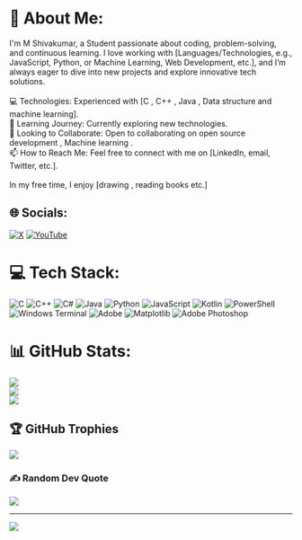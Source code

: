 # 💫 About Me:
I'm M Shivakumar, a Student passionate about coding, problem-solving, and continuous learning. I love working with [Languages/Technologies, e.g., JavaScript, Python, or Machine Learning, Web Development, etc.], and I’m always eager to dive into new projects and explore innovative tech solutions.<br><br>💻 Technologies: Experienced with [C , C++ , Java , Data structure and machine learning].<br>🌱 Learning Journey: Currently exploring new technologies.<br>👯 Looking to Collaborate: Open to collaborating on open source development , Machine learning .<br>📫 How to Reach Me: Feel free to connect with me on [LinkedIn, email, Twitter, etc.].<br><br>In my free time, I enjoy [drawing , reading books etc.]


## 🌐 Socials:
[![X](https://img.shields.io/badge/X-black.svg?logo=X&logoColor=white)](https://x.com/shivkumar228) [![YouTube](https://img.shields.io/badge/YouTube-%23FF0000.svg?logo=YouTube&logoColor=white)](https://www.youtube.com/@Tusker-Shiva) 

# 💻 Tech Stack:
![C](https://img.shields.io/badge/c-%2300599C.svg?style=plastic&logo=c&logoColor=white) ![C++](https://img.shields.io/badge/c++-%2300599C.svg?style=plastic&logo=c%2B%2B&logoColor=white) ![C#](https://img.shields.io/badge/c%23-%23239120.svg?style=plastic&logo=csharp&logoColor=white) ![Java](https://img.shields.io/badge/java-%23ED8B00.svg?style=plastic&logo=openjdk&logoColor=white) ![Python](https://img.shields.io/badge/python-3670A0?style=plastic&logo=python&logoColor=ffdd54) ![JavaScript](https://img.shields.io/badge/javascript-%23323330.svg?style=plastic&logo=javascript&logoColor=%23F7DF1E) ![Kotlin](https://img.shields.io/badge/kotlin-%237F52FF.svg?style=plastic&logo=kotlin&logoColor=white) ![PowerShell](https://img.shields.io/badge/PowerShell-%235391FE.svg?style=plastic&logo=powershell&logoColor=white) ![Windows Terminal](https://img.shields.io/badge/Windows%20Terminal-%234D4D4D.svg?style=plastic&logo=windows-terminal&logoColor=white) ![Adobe](https://img.shields.io/badge/adobe-%23FF0000.svg?style=plastic&logo=adobe&logoColor=white) ![Matplotlib](https://img.shields.io/badge/Matplotlib-%23ffffff.svg?style=plastic&logo=Matplotlib&logoColor=black) ![Adobe Photoshop](https://img.shields.io/badge/adobe%20photoshop-%2331A8FF.svg?style=plastic&logo=adobe%20photoshop&logoColor=white)
# 📊 GitHub Stats:
![](https://github-readme-stats.vercel.app/api?username=Shiva-0822&theme=blue_navy&hide_border=true&include_all_commits=false&count_private=false)<br/>
![](https://github-readme-streak-stats.herokuapp.com/?user=Shiva-0822&theme=blue_navy&hide_border=true)<br/>
![](https://github-readme-stats.vercel.app/api/top-langs/?username=Shiva-0822&theme=blue_navy&hide_border=true&include_all_commits=false&count_private=false&layout=compact)

## 🏆 GitHub Trophies
![](https://github-profile-trophy.vercel.app/?username=Shiva-0822&theme=radical&no-frame=false&no-bg=true&margin-w=4)

### ✍️ Random Dev Quote
![](https://quotes-github-readme.vercel.app/api?type=horizontal&theme=radical)

---
[![](https://visitcount.itsvg.in/api?id=Shiva-0822&icon=5&color=0)](https://visitcount.itsvg.in)

<!-- Proudly created with GPRM ( https://gprm.itsvg.in ) -->
